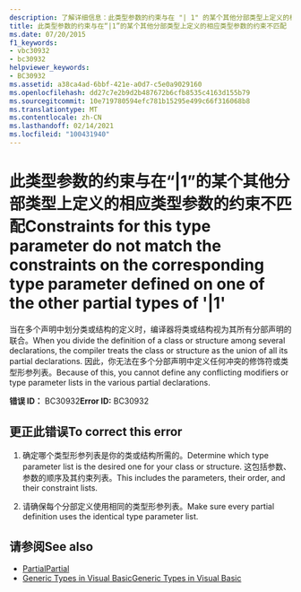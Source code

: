 ```yaml
---
description: 了解详细信息：此类型参数的约束与在 "| 1" 的某个其他分部类型上定义的相应类型参数的约束不匹配
title: 此类型参数的约束与在“|1”的某个其他分部类型上定义的相应类型参数的约束不匹配
ms.date: 07/20/2015
f1_keywords:
- vbc30932
- bc30932
helpviewer_keywords:
- BC30932
ms.assetid: a38ca4ad-6bbf-421e-a0d7-c5e0a9029160
ms.openlocfilehash: dd27c7e2b9d2b487672b6cfb8535c4163d155b79
ms.sourcegitcommit: 10e719780594efc781b15295e499c66f316068b8
ms.translationtype: MT
ms.contentlocale: zh-CN
ms.lasthandoff: 02/14/2021
ms.locfileid: "100431940"
---
```

# <a name="constraints-for-this-type-parameter-do-not-match-the-constraints-on-the-corresponding-type-parameter-defined-on-one-of-the-other-partial-types-of-1"></a><span data-ttu-id="a6d6e-103">此类型参数的约束与在“|1”的某个其他分部类型上定义的相应类型参数的约束不匹配</span><span class="sxs-lookup"><span data-stu-id="a6d6e-103">Constraints for this type parameter do not match the constraints on the corresponding type parameter defined on one of the other partial types of '|1'</span></span>

<span data-ttu-id="a6d6e-104">当在多个声明中划分类或结构的定义时，编译器将类或结构视为其所有分部声明的联合。</span><span class="sxs-lookup"><span data-stu-id="a6d6e-104">When you divide the definition of a class or structure among several declarations, the compiler treats the class or structure as the union of all its partial declarations.</span></span> <span data-ttu-id="a6d6e-105">因此，你无法在多个分部声明中定义任何冲突的修饰符或类型形参列表。</span><span class="sxs-lookup"><span data-stu-id="a6d6e-105">Because of this, you cannot define any conflicting modifiers or type parameter lists in the various partial declarations.</span></span>  
  
 <span data-ttu-id="a6d6e-106">**错误 ID：** BC30932</span><span class="sxs-lookup"><span data-stu-id="a6d6e-106">**Error ID:** BC30932</span></span>  
  
## <a name="to-correct-this-error"></a><span data-ttu-id="a6d6e-107">更正此错误</span><span class="sxs-lookup"><span data-stu-id="a6d6e-107">To correct this error</span></span>  
  
1. <span data-ttu-id="a6d6e-108">确定哪个类型形参列表是你的类或结构所需的。</span><span class="sxs-lookup"><span data-stu-id="a6d6e-108">Determine which type parameter list is the desired one for your class or structure.</span></span> <span data-ttu-id="a6d6e-109">这包括参数、参数的顺序及其约束列表。</span><span class="sxs-lookup"><span data-stu-id="a6d6e-109">This includes the parameters, their order, and their constraint lists.</span></span>  
  
2. <span data-ttu-id="a6d6e-110">请确保每个分部定义使用相同的类型形参列表。</span><span class="sxs-lookup"><span data-stu-id="a6d6e-110">Make sure every partial definition uses the identical type parameter list.</span></span>  
  
## <a name="see-also"></a><span data-ttu-id="a6d6e-111">请参阅</span><span class="sxs-lookup"><span data-stu-id="a6d6e-111">See also</span></span>

- [<span data-ttu-id="a6d6e-112">Partial</span><span class="sxs-lookup"><span data-stu-id="a6d6e-112">Partial</span></span>](../language-reference/modifiers/partial.md)
- [<span data-ttu-id="a6d6e-113">Generic Types in Visual Basic</span><span class="sxs-lookup"><span data-stu-id="a6d6e-113">Generic Types in Visual Basic</span></span>](../programming-guide/language-features/data-types/generic-types.md)
